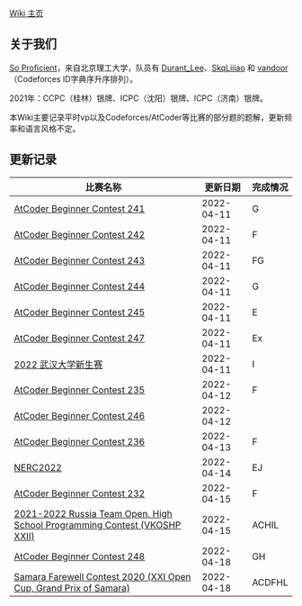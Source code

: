 [Wiki 主页](https://skqliao.github.io)

## 关于我们

[So Proficient](https://codeforces.com/team/91336)，来自北京理工大学，队员有 [Durant_Lee](https://codeforces.com/profile/Durant_Lee)、[SkqLiiiao](https://codeforces.com/profile/SkqLiiiao) 和 [vandoor](https://codeforces.com/profile/vandoor)（Codeforces ID字典序升序排列）。

2021年：CCPC（桂林）银牌、ICPC（沈阳）银牌、ICPC（济南）银牌。

本Wiki主要记录平时vp以及Codeforces/AtCoder等比赛的部分题的题解，更新频率和语言风格不定。

## 更新记录

| 比赛名称                                                                                      | 更新日期   | 完成情况 |
| --------------------------------------------------------------------------------------------- | ---------- | -------- |
| [AtCoder Beginner Contest 241](atcoder/abc/abc241/)                                           | 2022-04-11 | G        |
| [AtCoder Beginner Contest 242](atcoder/abc/abc242/)                                           | 2022-04-11 | F        |
| [AtCoder Beginner Contest 243](atcoder/abc/abc243/)                                           | 2022-04-11 | FG       |
| [AtCoder Beginner Contest 244](atcoder/abc/abc244/)                                           | 2022-04-11 | G        |
| [AtCoder Beginner Contest 245](atcoder/abc/abc245/)                                           | 2022-04-11 | E        |
| [AtCoder Beginner Contest 247](atcoder/abc/abc247/)                                           | 2022-04-11 | Ex       |
| [2022 武汉大学新生赛](contests/whu-2022-fresh/)                                               | 2022-04-11 | I        |
| [AtCoder Beginner Contest 235](atcoder/abc/abc235/)                                           | 2022-04-12 | F        |
| [AtCoder Beginner Contest 246](atcoder/abc/abc246/)                                           | 2022-04-12 |          |
| [AtCoder Beginner Contest 236](atcoder/abc/abc236/)                                           | 2022-04-13 | F        |
| [NERC2022](contests/nerc2022/)                                                                | 2022-04-14 | EJ       |
| [AtCoder Beginner Contest 232](atcoder/abc/abc232/)                                           | 2022-04-15 | F        |
| [2021-2022 Russia Team Open, High School Programming Contest (VKOSHP XXII)](vp/cf-gym-103483) | 2022-04-15 | ACHIL    |
| [AtCoder Beginner Contest 248](atcoder/abc/abc248/)                                           | 2022-04-18 | GH       |
| [Samara Farewell Contest 2020 (XXI Open Cup, Grand Prix of Samara)](vp/cf-gym-102916)         | 2022-04-18 | ACDFHL   |
